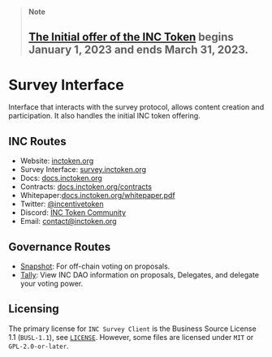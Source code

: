 > **Note**
> ## [The Initial offer of the INC Token](https://survey.inctoken.org/token-sale) begins January 1, 2023 and ends March 31, 2023.

# Survey Interface

Interface that interacts with the survey protocol, allows content creation and participation.
It also handles the initial INC token offering.

## INC Routes

- Website: [inctoken.org](https://inctoken.org)
- Survey Interface: [survey.inctoken.org](https://survey.inctoken.org)
- Docs: [docs.inctoken.org](https://docs.inctoken.org)
- Contracts: [docs.inctoken.org/contracts](https://docs.inctoken.org/contracts)
- Whitepaper:[docs.inctoken.org/whitepaper.pdf](https://docs.inctoken.org/whitepaper.pdf)
- Twitter: [@incentivetoken](https://twitter.com/incentivetoken)
- Discord: [INC Token Community](https://discord.com/invite/fFzDHMKhcN)
- Email: [contact@inctoken.org](mailto:contact@inctoken.org)

## Governance Routes

- [Snapshot](https://snapshot.org/#/inctoken.eth): For off-chain voting on proposals.
- [Tally](https://www.tally.xyz/gov/eip155:137:0x9a342e71abEab4B9F47Daf520D4C8df3bE938153): View INC DAO information on proposals, Delegates, and delegate your voting power.

## Licensing

The primary license for `INC Survey Client` is the Business Source License 1.1 (`BUSL-1.1`), see [`LICENSE`](./LICENSE). However, some files are licensed under `MIT` or `GPL-2.0-or-later`.
